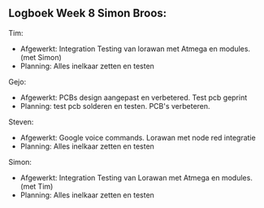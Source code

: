 ## Logboek Week 8 Simon Broos:

Tim:
- Afgewerkt: Integration Testing van lorawan met Atmega en modules. (met Simon)
- Planning: Alles inelkaar zetten en testen

Gejo:
- Afgewerkt: PCBs design aangepast en verbetered. Test pcb geprint
- Planning: test pcb solderen en testen. PCB's verbeteren.

Steven:
- Afgewerkt: Google voice commands. Lorawan met node red integratie
- Planning:  Alles inelkaar zetten en testen

Simon:
- Afgewerkt: Integration Testing van Lorawan met Atmega en modules. (met Tim)
- Planning: Alles inelkaar zetten en testen
